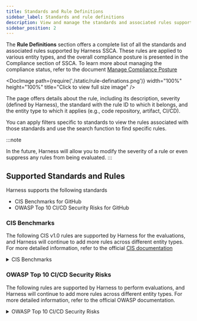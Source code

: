 ```yaml
---
title: Standards and Rule Definitions
sidebar_label: Standards and rule definitions
description: View and manage the standards and associated rules supported by Harness SSCA
sidebar_position: 2
---
```


The **Rule Definitions** section offers a complete list of all the standards and associated rules supported by Harness SSCA. These rules are applied to various entity types, and the overall compliance posture is presented in the Compliance section of SSCA. To learn more about managing the compliance status, refer to the document [Manage Compliance Posture](./manage-compliance-posture)

<DocImage path={require('./static/rule-definations.png')} width="100%" height="100%" title="Click to view full size image" />

The page offers details about the rule, including its description, severity (defined by Harness), the standard with the rule ID to which it belongs, and the entity type to which it applies (e.g., code repository, artifact, CI/CD).

You can apply filters specific to standards to view the rules associated with those standards and use the search function to find specific rules.

:::note

In the future, Harness will allow you to modify the severity of a rule or even suppress any rules from being evaluated.
:::

## Supported Standards and Rules

Harness supports the following standards

* CIS Benchmarks for GitHub
* OWASP Top 10 CI/CD Security Risks for GitHub


### CIS Benchmarks

The following CIS v1.0 rules are supported by Harness for the evaluations, and Harness will continue to add more rules across different entity types. For more detailed information, refer to the official [CIS documentation](https://www.cisecurity.org/cis-benchmarks/) 

<details>
<summary>CIS Benchmarks</summary>

| **Serial Number** | **Rule Name** | **Entity**  |
|-------------------|---------------|-------------|
| 1                 | Ensure all public repositories contain a SECURITY.md file | Source Code |
| 2                 | Ensure repository creation is limited to specific members | Source Code |
| 3                 | Ensure repository deletion is limited to specific members | Source Code |
| 4                 | Ensure issue deletion is limited to specific members | Source Code |
| 5                 | Ensure inactive users are reviewed and removed from repositories | Source Code |
| 6                 | Ensure proper access controls are implemented on repositories | Source Code |
| 7                 | Ensure all repositories have a README.md file | Source Code |
| 8                 | Ensure repositories are regularly backed up | Source Code |
| 9                 | Ensure repository forks are only created with proper authorization | Source Code |
| 10                | Ensure external collaborators are reviewed periodically | Source Code |
| 11                | Ensure repositories are scanned for sensitive data | Source Code |
| 12                | Ensure repositories are regularly scanned for vulnerabilities | Source Code |
| 13                | Ensure code reviews are conducted for all repository changes | Source Code |
| 14                | Ensure only authorized users can create repositories | Source Code |
| 15                | Ensure repository configurations follow security best practices | Source Code |
| 16                | Ensure repositories are configured to enforce branch protections | Source Code |
| 17                | Ensure repositories have a security policy in place | Source Code |
| 18                | Ensure all contributors have signed a Contributor License Agreement | Source Code |
| 19                | Ensure repositories are configured to deny force pushes | Source Code |
| 20                | Ensure repositories are archived when no longer needed | Source Code |
| 21                | Ensure regular reviews of repository access permissions | Source Code |
| 22                | Ensure pushing of new code is restricted to specific individuals or teams | Source Code |
| 23                | Ensure force pushes code to branches is denied | Source Code |
| 24                | Ensure that there are restrictions on who can dismiss code change reviews | Source Code |
| 25                | Ensure dependencies are pinned to a specific, verified version | Dependencies |
| 26                | Ensure packages are automatically scanned for known vulnerabilities | Dependencies |
| 27                | Ensure packages are automatically scanned for license implications | Dependencies |
| 28                | Ensure pipelines are automatically scanned for vulnerabilities | Build Pipelines |
| 29                | Ensure scanners are in place to identify and prevent sensitive data in pipeline files | Build Pipelines |
| 30                | Ensure all build steps are defined as code | Build Pipelines |
| 31                | Ensure access to the build process's triggering is minimized | Build Pipelines |
| 32                | Ensure all external dependencies used in the build process are locked | Build Pipelines |
| 33                | Ensure pipeline steps produce an SBOM | Build Pipelines |
| 34                | Ensure user's access to the package registry utilizes MFA | Artifacts |
| 35                | Ensure anonymous access to artifacts is revoked | Artifacts |
| 36                | Ensure webhooks of the package registry are secured | Artifacts |

</details>

### OWASP Top 10 CI/CD Security Risks
The following rules are supported by Harness to perform evaluations, and Harness will continue to add more rules across different entity types. For more detailed information, refer to the official OWASP documentation.

<details>
<summary>OWASP Top 10 CI/CD Security Risks</summary>

| **Serial Number** | **Rule Name** | **Entity** |
|-------------------|---------------|------------|
| 1                 | Ensure repositories have a CODEOWNERS file | SCM        |
| 2                 | Ensure organization private repositories cannot be forked | SCM        |
| 3                 | Ensure fork is not enabled for private repository | SCM        |
| 4                 | Ensure GitHub action workflows do not have personal access tokens | SCM        |
| 5                 | Ensure GitHub action workflows do not have permission to approve PR reviews at the repository level. | SCM      |
| 6                 | Ensure all organization secrets are rotated within 180 days | SCM      |
| 7                 | Ensure inactive users are reviewed and removed periodically | SCM      |
| 8                 | Ensure the organization is requiring members to use MFA | SCM      |
| 9                 | Ensure an organization's identity is confirmed with a Verified badge | SCM      |
| 10                | Ensure all checks have passed before the merge of new code | SCM      |
| 11                | Ensure linear history is required | SCM      |
| 12                | Ensure branch deletions are denied | SCM      |
| 13                | Ensure previous approvals are dismissed when updates are introduced to a code change proposal | SCM      |
| 14                | Ensure GitHub actions do not have 'write' permission on critical resources | SCM      |
| 15                | Ensure GitHub workflows do not publish deployment secrets to logs | SCM      |
| 16                | Ensure GitHub action workflows do not use deprecated actions | SCM      |
| 17                | Ensure GitHub actions are not dependent on unverified third-party actions | SCM      |
| 18                | Ensure organization repositories use only verified actions | SCM      |
| 19                | Ensure that sensitive data is not exposed in the code repository | SCM      |
| 20                | Ensure regular audits of repository contents | SCM      |


</details>